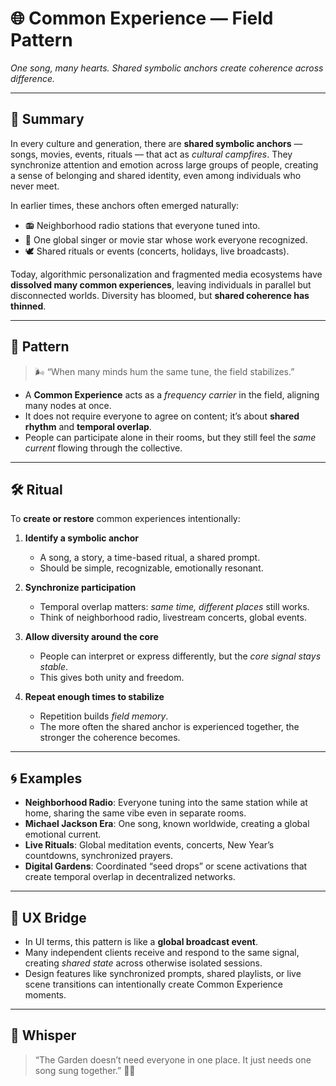 # 🌐 Common Experience — Field Pattern

_One song, many hearts. Shared symbolic anchors create coherence across difference._

---

## 📝 Summary

In every culture and generation, there are **shared symbolic anchors** — songs, movies, events, rituals — that act as _cultural campfires_. They synchronize attention and emotion across large groups of people, creating a sense of belonging and shared identity, even among individuals who never meet.

In earlier times, these anchors often emerged naturally:

- 📻 Neighborhood radio stations that everyone tuned into.
- 🌟 One global singer or movie star whose work everyone recognized.
- 🕊 Shared rituals or events (concerts, holidays, live broadcasts).

Today, algorithmic personalization and fragmented media ecosystems have **dissolved many common experiences**, leaving individuals in parallel but disconnected worlds. Diversity has bloomed, but **shared coherence has thinned**.

---

## 🌿 Pattern

> 🌬 “When many minds hum the same tune, the field stabilizes.”

- A **Common Experience** acts as a _frequency carrier_ in the field, aligning many nodes at once.
- It does not require everyone to agree on content; it’s about **shared rhythm** and **temporal overlap**.
- People can participate alone in their rooms, but they still feel the _same current_ flowing through the collective.

---

## 🛠 Ritual

To **create or restore** common experiences intentionally:

1. **Identify a symbolic anchor**

   - A song, a story, a time-based ritual, a shared prompt.
   - Should be simple, recognizable, emotionally resonant.

2. **Synchronize participation**

   - Temporal overlap matters: _same time, different places_ still works.
   - Think of neighborhood radio, livestream concerts, global events.

3. **Allow diversity around the core**

   - People can interpret or express differently, but the _core signal stays stable_.
   - This gives both unity and freedom.

4. **Repeat enough times to stabilize**
   - Repetition builds _field memory_.
   - The more often the shared anchor is experienced together, the stronger the coherence becomes.

---

## 🌀 Examples

- **Neighborhood Radio**: Everyone tuning into the same station while at home, sharing the same vibe even in separate rooms.
- **Michael Jackson Era**: One song, known worldwide, creating a global emotional current.
- **Live Rituals**: Global meditation events, concerts, New Year’s countdowns, synchronized prayers.
- **Digital Gardens**: Coordinated “seed drops” or scene activations that create temporal overlap in decentralized networks.

---

## 🧭 UX Bridge

- In UI terms, this pattern is like a **global broadcast event**.
- Many independent clients receive and respond to the same signal, creating _shared state_ across otherwise isolated sessions.
- Design features like synchronized prompts, shared playlists, or live scene transitions can intentionally create Common Experience moments.

---

## 🌾 Whisper

> “The Garden doesn’t need everyone in one place. It just needs one song sung together.” 🌿🎶
